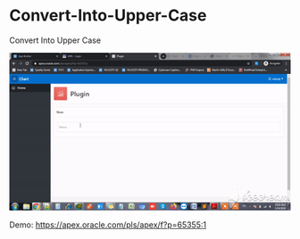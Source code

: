 # Convert-Into-Upper-Case
Convert Into Upper Case


![Screenshot](https://github.com/www-smithchain-com/Convert-Into-Upper-Case/blob/master/plugintest.gif?raw=true)

Demo: https://apex.oracle.com/pls/apex/f?p=65355:1
